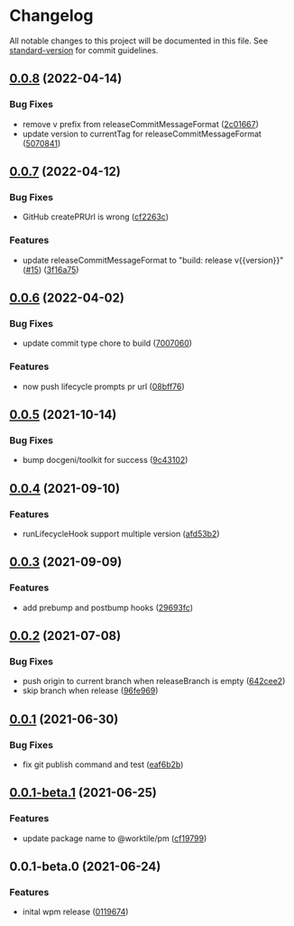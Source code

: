 # Changelog

All notable changes to this project will be documented in this file. See [standard-version](https://github.com/conventional-changelog/standard-version) for commit guidelines.

## [0.0.8](https://github.com/worktile/pkg-manager/compare/v0.0.7...v0.0.8) (2022-04-14)


### Bug Fixes

* remove v prefix from releaseCommitMessageFormat ([2c01667](https://github.com/worktile/pkg-manager/commit/2c01667f56996d0034cecd1e75f74d500777dfa1))
* update version to currentTag for releaseCommitMessageFormat ([5070841](https://github.com/worktile/pkg-manager/commit/5070841679a6b6cb046cd5dd3a058f4e2fb95e5f))



## [0.0.7](https://github.com/worktile/pkg-manager/compare/v0.0.6...v0.0.7) (2022-04-12)


### Bug Fixes

* GitHub createPRUrl is wrong ([cf2263c](https://github.com/worktile/pkg-manager/commit/cf2263ced2461f45f38be6b92d116931462d1eea))


### Features

* update releaseCommitMessageFormat to "build: release v{{version}}" ([#15](https://github.com/worktile/pkg-manager/issues/15)) ([3f16a75](https://github.com/worktile/pkg-manager/commit/3f16a757765fba75c7f2df39edd625fe492d9d5e))



## [0.0.6](https://github.com/worktile/pkg-manager/compare/v0.0.5...v0.0.6) (2022-04-02)


### Bug Fixes

* update commit type chore to build ([7007060](https://github.com/worktile/pkg-manager/commit/70070601633f78ad7ae0d7fd5b9b5bc62b8c6999))


### Features

* now push lifecycle prompts pr url ([08bff76](https://github.com/worktile/pkg-manager/commit/08bff76e8f8d2554637dabc3d47c34f11f66dab2))



## [0.0.5](https://github.com/worktile/pkg-manager/compare/v0.0.4...v0.0.5) (2021-10-14)


### Bug Fixes

* bump docgeni/toolkit for success ([9c43102](https://github.com/worktile/pkg-manager/commit/9c43102044e1cf3495ee93fbfebab042253ca34c))



## [0.0.4](https://github.com/worktile/pkg-manager/compare/v0.0.3...v0.0.4) (2021-09-10)


### Features

* runLifecycleHook support multiple version ([afd53b2](https://github.com/worktile/pkg-manager/commit/afd53b2c5556bb21176c7de0289166b68f25feb3))



## [0.0.3](https://github.com/worktile/pkg-manager/compare/v0.0.2...v0.0.3) (2021-09-09)


### Features

* add prebump and postbump hooks ([29693fc](https://github.com/worktile/pkg-manager/commit/29693fc1d3a4ed0a4bb470389e2ff088101f7732))



## [0.0.2](https://github.com/worktile/pkg-manager/compare/v0.0.1...v0.0.2) (2021-07-08)


### Bug Fixes

* push origin to current branch when releaseBranch is empty ([642cee2](https://github.com/worktile/pkg-manager/commit/642cee2e453c358d94e8245e8f9c03b7cfca1005))
* skip branch when release ([96fe969](https://github.com/worktile/pkg-manager/commit/96fe969a6419bdb235bd4a53f891b5c583f5e8f2))



## [0.0.1](https://github.com/worktile/pkg-manager/compare/v0.0.1-beta.1...v0.0.1) (2021-06-30)


### Bug Fixes

* fix git publish command and test ([eaf6b2b](https://github.com/worktile/pkg-manager/commit/eaf6b2bc3b33d2c3503eb8422f8de91ddfb89edc))



## [0.0.1-beta.1](https://github.com/worktile/pkg-manager/compare/v0.0.1-beta.0...v0.0.1-beta.1) (2021-06-25)


### Features

* update package name to @worktile/pm ([cf19799](https://github.com/worktile/pkg-manager/commit/cf19799f386c4aecd99b37ee2a0d0de7b4b8627d))



## 0.0.1-beta.0 (2021-06-24)


### Features

* inital wpm release ([0119674](https://github.com/worktile/release/commit/0119674ae4c74b8a35031882bae5e59548e959d1))
